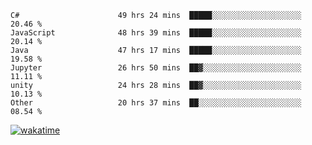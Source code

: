 <!--START_SECTION:waka-->

```text
C#                      49 hrs 24 mins  █████░░░░░░░░░░░░░░░░░░░░   20.46 %
JavaScript              48 hrs 39 mins  █████░░░░░░░░░░░░░░░░░░░░   20.14 %
Java                    47 hrs 17 mins  █████░░░░░░░░░░░░░░░░░░░░   19.58 %
Jupyter                 26 hrs 50 mins  ██▓░░░░░░░░░░░░░░░░░░░░░░   11.11 %
unity                   24 hrs 28 mins  ██▓░░░░░░░░░░░░░░░░░░░░░░   10.13 %
Other                   20 hrs 37 mins  ██░░░░░░░░░░░░░░░░░░░░░░░   08.54 %
```

<!--END_SECTION:waka-->
[![wakatime](https://wakatime.com/badge/user/6c2f442e-41b4-42e3-bc06-d5d8203ad1da.svg)](https://wakatime.com/@6c2f442e-41b4-42e3-bc06-d5d8203ad1da)
